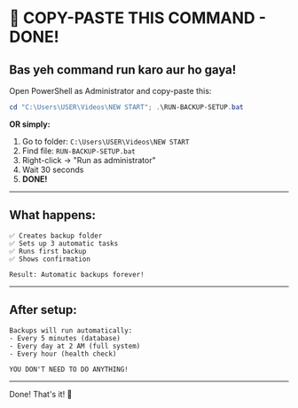 # 🚀 COPY-PASTE THIS COMMAND - DONE!

## Bas yeh command run karo aur ho gaya!

Open PowerShell as Administrator and copy-paste this:

```powershell
cd "C:\Users\USER\Videos\NEW START"; .\RUN-BACKUP-SETUP.bat
```

**OR simply:**

1. Go to folder: `C:\Users\USER\Videos\NEW START`
2. Find file: `RUN-BACKUP-SETUP.bat`
3. Right-click → "Run as administrator"
4. Wait 30 seconds
5. **DONE!**

---

## What happens:

```
✅ Creates backup folder
✅ Sets up 3 automatic tasks
✅ Runs first backup
✅ Shows confirmation

Result: Automatic backups forever!
```

---

## After setup:

```
Backups will run automatically:
- Every 5 minutes (database)
- Every day at 2 AM (full system)
- Every hour (health check)

YOU DON'T NEED TO DO ANYTHING!
```

---

Done! That's it! 🎉
